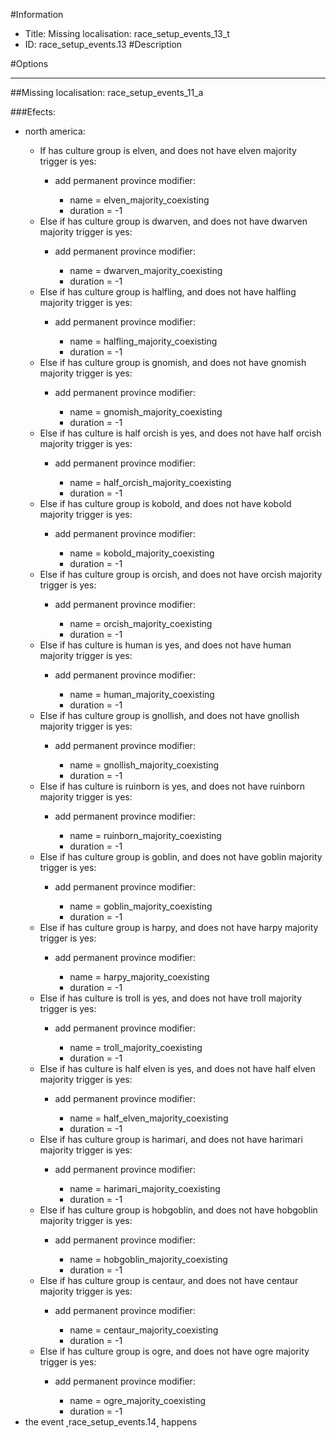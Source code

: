 #Information
 - Title: Missing localisation: race_setup_events_13_t
 - ID: race_setup_events.13
#Description

#Options

___
##Missing localisation: race_setup_events_11_a

###Efects:<ul><li>north america:</li><ul><li>If has culture group is elven, and does not have elven majority trigger is yes:</li><ul><li>add permanent province modifier:</li><ul><li>name = elven_majority_coexisting</li><li>duration = -1</li></ul></ul><li>Else if has culture group is dwarven, and does not have dwarven majority trigger is yes:</li><ul><li>add permanent province modifier:</li><ul><li>name = dwarven_majority_coexisting</li><li>duration = -1</li></ul></ul><li>Else if has culture group is halfling, and does not have halfling majority trigger is yes:</li><ul><li>add permanent province modifier:</li><ul><li>name = halfling_majority_coexisting</li><li>duration = -1</li></ul></ul><li>Else if has culture group is gnomish, and does not have gnomish majority trigger is yes:</li><ul><li>add permanent province modifier:</li><ul><li>name = gnomish_majority_coexisting</li><li>duration = -1</li></ul></ul><li>Else if has culture is half orcish is yes, and does not have half orcish majority trigger is yes:</li><ul><li>add permanent province modifier:</li><ul><li>name = half_orcish_majority_coexisting</li><li>duration = -1</li></ul></ul><li>Else if has culture group is kobold, and does not have kobold majority trigger is yes:</li><ul><li>add permanent province modifier:</li><ul><li>name = kobold_majority_coexisting</li><li>duration = -1</li></ul></ul><li>Else if has culture group is orcish, and does not have orcish majority trigger is yes:</li><ul><li>add permanent province modifier:</li><ul><li>name = orcish_majority_coexisting</li><li>duration = -1</li></ul></ul><li>Else if has culture is human is yes, and does not have human majority trigger is yes:</li><ul><li>add permanent province modifier:</li><ul><li>name = human_majority_coexisting</li><li>duration = -1</li></ul></ul><li>Else if has culture group is gnollish, and does not have gnollish majority trigger is yes:</li><ul><li>add permanent province modifier:</li><ul><li>name = gnollish_majority_coexisting</li><li>duration = -1</li></ul></ul><li>Else if has culture is ruinborn is yes, and does not have ruinborn majority trigger is yes:</li><ul><li>add permanent province modifier:</li><ul><li>name = ruinborn_majority_coexisting</li><li>duration = -1</li></ul></ul><li>Else if has culture group is goblin, and does not have goblin majority trigger is yes:</li><ul><li>add permanent province modifier:</li><ul><li>name = goblin_majority_coexisting</li><li>duration = -1</li></ul></ul><li>Else if has culture group is harpy, and does not have harpy majority trigger is yes:</li><ul><li>add permanent province modifier:</li><ul><li>name = harpy_majority_coexisting</li><li>duration = -1</li></ul></ul><li>Else if has culture is troll is yes, and does not have troll majority trigger is yes:</li><ul><li>add permanent province modifier:</li><ul><li>name = troll_majority_coexisting</li><li>duration = -1</li></ul></ul><li>Else if has culture is half elven is yes, and does not have half elven majority trigger is yes:</li><ul><li>add permanent province modifier:</li><ul><li>name = half_elven_majority_coexisting</li><li>duration = -1</li></ul></ul><li>Else if has culture group is harimari, and does not have harimari majority trigger is yes:</li><ul><li>add permanent province modifier:</li><ul><li>name = harimari_majority_coexisting</li><li>duration = -1</li></ul></ul><li>Else if has culture group is hobgoblin, and does not have hobgoblin majority trigger is yes:</li><ul><li>add permanent province modifier:</li><ul><li>name = hobgoblin_majority_coexisting</li><li>duration = -1</li></ul></ul><li>Else if has culture group is centaur, and does not have centaur majority trigger is yes:</li><ul><li>add permanent province modifier:</li><ul><li>name = centaur_majority_coexisting</li><li>duration = -1</li></ul></ul><li>Else if has culture group is ogre, and does not have ogre majority trigger is yes:</li><ul><li>add permanent province modifier:</li><ul><li>name = ogre_majority_coexisting</li><li>duration = -1</li></ul></ul></ul><li>the event ˻race_setup_events.14˼ happens</li></ul>
